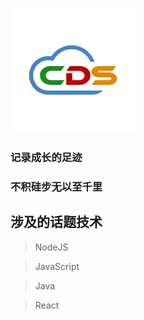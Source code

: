 ![图灵CDS](./static/logo.gif)

### 记录成长的足迹

### 不积硅步无以至千里

## 涉及的话题技术

> NodeJS

> JavaScript

> Java

> React